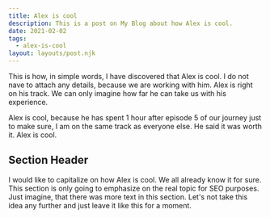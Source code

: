 ```yaml
---
title: Alex is cool
description: This is a post on My Blog about how Alex is cool.
date: 2021-02-02
tags:
  - alex-is-cool
layout: layouts/post.njk
---
```


This is how, in simple words, I have discovered that Alex is cool. I do not nave to attach any details, because we are working with him. Alex is right on his track. We can only imagine how far he can take us with his experience.

Alex is cool, because he has spent 1 hour after episode 5 of our journey just to make sure, I am on the same track as everyone else. He said it was worth it. Alex is cool.

## Section Header

I would like to capitalize on how Alex is cool. We all already know it for sure. This section is only going to emphasize on the real topic for SEO purposes. Just imagine, that there was more text in this section. Let's not take this idea any further and just leave it like this for a moment.

